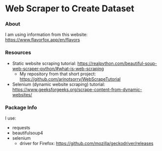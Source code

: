 # Web Scraper to Create Dataset

### About
I am using information from this website: https://www.flavorfox.app/en/flavors

### Resources
- Static website scraping tutorial: https://realpython.com/beautiful-soup-web-scraper-python/#what-is-web-scraping
  - My repository from that short project: https://github.com/arinotsorry/WebScrapeTutorial
- Selenium (dynamic website scraping) tutorial: https://www.geeksforgeeks.org/scrape-content-from-dynamic-websites/

### Package Info
I use:
- requests
- beautifulsoup4
- selenium
  - driver for Firefox: https://github.com/mozilla/geckodriver/releases
